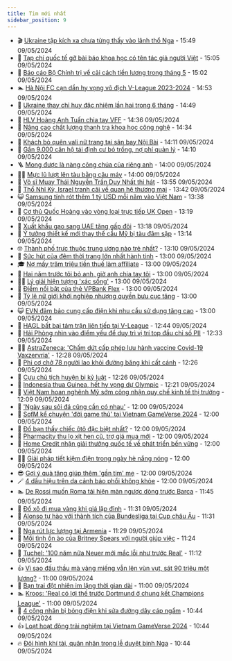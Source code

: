 ```yaml
---
title: Tim mới nhất
sidebar_position: 9
---
```


<!-- vnexpress-tin-moi-nhat:START -->
- 🎬 [Ukraine tập kích xa chưa từng thấy vào lãnh thổ Nga](https://vnexpress.net/ukraine-tap-kich-xa-chua-tung-thay-vao-lanh-tho-nga-4744193.html) - 15:49 09/05/2024
- 🐎 [Tạp chí quốc tế gỡ bài báo khoa học có tên tác giả người Việt](https://vnexpress.net/tap-chi-quoc-te-go-bai-bao-khoa-hoc-co-ten-tac-gia-nguoi-viet-4744128.html) - 15:05 09/05/2024
- 🦍 [Báo cáo Bộ Chính trị về cải cách tiền lương trong tháng 5](https://vnexpress.net/bao-cao-bo-chinh-tri-ve-cai-cach-tien-luong-trong-thang-5-4744188.html) - 15:02 09/05/2024
- 🏊 [Hà Nội FC cạn dần hy vọng vô địch V-League 2023-2024](https://vnexpress.net/ha-noi-fc-can-dan-hy-vong-vo-dich-v-league-2023-2024-4744183.html) - 14:53 09/05/2024
- 🎊 [Ukraine thay chỉ huy đặc nhiệm lần hai trong 6 tháng](https://vnexpress.net/ukraine-thay-chi-huy-dac-nhiem-lan-hai-trong-6-thang-4744186.html) - 14:49 09/05/2024
- 🎃 [HLV Hoàng Anh Tuấn chia tay VFF](https://vnexpress.net/hlv-hoang-anh-tuan-chia-tay-vff-4743278.html) - 14:36 09/05/2024
- 🧰 [Nâng cao chất lượng thanh tra khoa học công nghệ](https://vnexpress.net/nang-cao-chat-luong-thanh-tra-khoa-hoc-cong-nghe-4743915.html) - 14:34 09/05/2024
- 🔭 [Khách bỏ quên vali nữ trang tại sân bay Nội Bài](https://vnexpress.net/khach-bo-quen-vali-nu-trang-tai-san-bay-noi-bai-4744180.html) - 14:11 09/05/2024
- 🫶 [Gần 9.000 căn hộ tái định cư bỏ trống, nợ phí quản lý](https://vnexpress.net/gan-9-000-can-ho-tai-dinh-cu-bo-trong-no-phi-quan-ly-4744154.html) - 14:10 09/05/2024
- 🪜 [Mong được là nàng công chúa của riêng anh](https://vnexpress.net/mong-duoc-la-nang-cong-chua-cua-rieng-anh-4744023.html) - 14:00 09/05/2024
- 👨‍🏫 [Mực lũ lượt lên tàu bằng câu máy](https://vnexpress.net/muc-lu-luot-len-tau-bang-cau-may-4743106.html) - 14:00 09/05/2024
- 🎊 [Võ sĩ Muay Thái Nguyễn Trần Duy Nhất thi hát](https://vnexpress.net/vo-si-muay-thai-nguyen-tran-duy-nhat-thi-hat-4744138.html) - 13:55 09/05/2024
- 🎊 [Thổ Nhĩ Kỳ, Israel tranh cãi về quan hệ thương mại](https://vnexpress.net/tho-nhi-ky-israel-tranh-cai-ve-quan-he-thuong-mai-4744181.html) - 13:42 09/05/2024
- 😺 [Samsung tính rót thêm 1 tỷ USD mỗi năm vào Việt Nam](https://vnexpress.net/samsung-se-dau-tu-them-1-ty-usd-moi-nam-tai-viet-nam-4744177.html) - 13:38 09/05/2024
- 🐘 [Cơ thủ Quốc Hoàng vào vòng loại trực tiếp UK Open](https://vnexpress.net/co-thu-quoc-hoang-vao-vong-loai-truc-tiep-uk-open-4744178.html) - 13:19 09/05/2024
- 🌁 [Xuất khẩu gạo sang UAE tăng gấp đôi](https://vnexpress.net/xuat-khau-gao-sang-uae-tang-gap-doi-4744108.html) - 13:18 09/05/2024
- 🐲 [Ý tưởng thiết kế mới thay thế cầu Mỹ bị tàu đâm sập](https://vnexpress.net/y-tuong-thiet-ke-moi-thay-the-cau-my-bi-tau-dam-sap-4743791.html) - 13:14 09/05/2024
- 🤓 [Thành phố trực thuộc trung ương nào trẻ nhất?](https://vnexpress.net/thanh-pho-truc-thuoc-trung-uong-nao-tre-nhat-4744167.html) - 13:10 09/05/2024
- 💪 [Sức hút của đêm thời trang lớn nhất hành tinh](https://vnexpress.net/suc-hut-cua-dem-thoi-trang-lon-nhat-hanh-tinh-4743985.html) - 13:00 09/05/2024
- 🎓 [Nợ mấy trăm triệu tiền thuế làm affiliate](https://vnexpress.net/no-may-tram-trieu-tien-thue-lam-affiliate-khien-toi-mat-an-mat-ngu-4743919.html) - 13:00 09/05/2024
- 🫣 [Hai năm trước tôi bỏ anh, giờ anh chia tay tôi](https://vnexpress.net/hai-nam-truoc-toi-bo-anh-gio-anh-chia-tay-toi-4743866.html) - 13:00 09/05/2024
- 🧑‍💻 [Lý giải hiện tượng &#39;xác sống&#39;](https://vnexpress.net/ly-giai-hien-tuong-xac-song-4744179.html) - 13:00 09/05/2024
- 🐲 [Điểm nổi bật của thẻ VPBank Flex](https://vnexpress.net/diem-noi-bat-cua-the-vpbank-flex-4744147.html) - 13:00 09/05/2024
- 🌝 [Tỷ lệ nữ giới khởi nghiệp nhượng quyền bưu cục tăng](https://vnexpress.net/ty-le-nu-gioi-khoi-nghiep-nhuong-quyen-buu-cuc-tang-4744102.html) - 13:00 09/05/2024
- 😺 [EVN đảm bảo cung cấp điện khi nhu cầu sử dụng tăng cao](https://vnexpress.net/evn-dam-bao-cung-cap-dien-khi-nhu-cau-su-dung-tang-cao-4744012.html) - 13:00 09/05/2024
- 🐎 [HAGL bất bại tám trận liên tiếp tại V-League](https://vnexpress.net/hagl-bat-bai-tam-tran-lien-tiep-tai-v-league-4744172.html) - 12:44 09/05/2024
- 🎡 [Hải Phòng nhìn vào điểm yếu để duy trì vị trí top đầu chỉ số PII](https://vnexpress.net/hai-phong-nhin-vao-diem-yeu-de-duy-tri-vi-tri-top-dau-chi-so-pii-4744161.html) - 12:33 09/05/2024
- 👨‍🏫 [AstraZeneca: &#39;Chấm dứt cấp phép lưu hành vaccine Covid-19 Vaxzervria&#39;](https://vnexpress.net/astrazeneca-cham-dut-cap-phep-luu-hanh-vaccine-covid-19-vaxzervria-4744168.html) - 12:28 09/05/2024
- 🦆 [Phi cơ chở 78 người lao khỏi đường băng khi cất cánh](https://vnexpress.net/phi-co-cho-78-nguoi-lao-khoi-duong-bang-khi-cat-canh-4744169.html) - 12:26 09/05/2024
- 🚦 [Cựu chủ tịch huyện bị kỷ luật](https://vnexpress.net/cuu-chu-tich-huyen-bi-ky-luat-4744170.html) - 12:26 09/05/2024
- 💫 [Indonesia thua Guinea, hết hy vọng dự Olympic](https://vnexpress.net/truc-tiep-indonesia-vs-guinea-4744174.html) - 12:21 09/05/2024
- 🎉 [Việt Nam hoan nghênh Mỹ sớm công nhận quy chế kinh tế thị trường](https://vnexpress.net/viet-nam-hoan-nghenh-my-som-cong-nhan-quy-che-kinh-te-thi-truong-4744152.html) - 12:09 09/05/2024
- 🌋 [&#39;Ngày sau sỏi đá cũng cần có nhau&#39;](https://vnexpress.net/ngay-sau-soi-da-cung-can-co-nhau-4744058.html) - 12:00 09/05/2024
- 🤖 [SofM kể chuyện &#39;đời game thủ&#39; tại Vietnam GameVerse 2024](https://vnexpress.net/sofm-ke-chuyen-doi-game-thu-tai-vietnam-gameverse-2024-4744045.html) - 12:00 09/05/2024
- 🦏 [Đố bạn thấy chiếc ôtô đặc biệt nhất?](https://vnexpress.net/do-ban-thay-chiec-oto-dac-biet-nhat-4741070.html) - 12:00 09/05/2024
- 🦩 [Pharmacity thu lọ xịt hen cũ, trợ giá mua mới](https://vnexpress.net/pharmacity-thu-lo-xit-hen-cu-tro-gia-mua-moi-4744165.html) - 12:00 09/05/2024
- 👺 [Home Credit nhận giải thưởng quốc tế về phát triển bền vững](https://vnexpress.net/home-credit-nhan-giai-thuong-quoc-te-ve-phat-trien-ben-vung-4744145.html) - 12:00 09/05/2024
- 🧑‍🏫 [Giải pháp tiết kiệm điện trong ngày hè nắng nóng](https://vnexpress.net/giai-phap-tiet-kiem-dien-trong-ngay-he-nang-nong-4744052.html) - 12:00 09/05/2024
- 😎 [Gợi ý quà tặng giúp thêm &#39;gần tim&#39; mẹ](https://vnexpress.net/goi-y-qua-tang-giup-them-gan-tim-me-4743952.html) - 12:00 09/05/2024
- 🪄 [4 dấu hiệu trên da cảnh báo phổi không khỏe](https://vnexpress.net/4-dau-hieu-tren-da-canh-bao-phoi-khong-khoe-4743887.html) - 12:00 09/05/2024
- 🏊 [De Rossi muốn Roma tái hiện màn ngược dòng trước Barca](https://vnexpress.net/de-rossi-muon-roma-tai-hien-man-nguoc-dong-truoc-barca-4744166.html) - 11:45 09/05/2024
- 💃 [Đổ xô đi mua vàng khi giá lập đỉnh](https://vnexpress.net/do-xo-di-mua-vang-khi-gia-lap-dinh-4744140.html) - 11:31 09/05/2024
- 🦆 [Alonso tự hào với thành tích của Bundesliga tại Cup châu Âu](https://vnexpress.net/alonso-tu-hao-voi-thanh-tich-cua-bundesliga-tai-cup-chau-au-4744159.html) - 11:31 09/05/2024
- 🎊 [Nga rút lực lượng tại Armenia](https://vnexpress.net/nga-rut-luc-luong-tai-armenia-4744146.html) - 11:29 09/05/2024
- 👺 [Mối tình ồn ào của Britney Spears với người giúp việc](https://vnexpress.net/moi-tinh-on-ao-cua-britney-spears-voi-nguoi-giup-viec-4743102.html) - 11:24 09/05/2024
- 🎡 [Tuchel: &#39;100 năm nữa Neuer mới mắc lỗi như trước Real&#39;](https://vnexpress.net/tuchel-100-nam-nua-neuer-moi-mac-loi-nhu-truoc-real-4744110.html) - 11:12 09/05/2024
- 👍 [Vì sao đấu thầu mà vàng miếng vẫn lên vùn vụt, sát 90 triệu một lượng?](https://vnexpress.net/dau-thau-vang-lam-luc-day-khien-gia-vang-mieng-tang-phi-ma-4744095.html) - 11:00 09/05/2024
- 🐎 [Bạn trai đột nhiên im lặng thời gian dài](https://vnexpress.net/ban-trai-dot-nhien-im-lang-thoi-gian-dai-4743026.html) - 11:00 09/05/2024
- 🏊 [Kroos: &#39;Real có lợi thế trước Dortmund ở chung kết Champions League&#39;](https://vnexpress.net/kroos-real-co-loi-the-truoc-dortmund-o-chung-ket-champions-league-4743872.html) - 11:00 09/05/2024
- 🦩 [4 công nhân bị bỏng điện khi sửa đường dây cáp ngầm](https://vnexpress.net/4-cong-nhan-bi-bong-dien-khi-sua-duong-day-cap-ngam-4744143.html) - 10:44 09/05/2024
- 👍 [Loạt hoạt động trải nghiệm tại Vietnam GameVerse 2024](https://vnexpress.net/loat-hoat-dong-trai-nghiem-tai-vietnam-gameverse-2024-4743564.html) - 10:44 09/05/2024
- 🔥 [Đội hình khí tài, quân nhân trong lễ duyệt binh Nga](https://vnexpress.net/doi-hinh-khi-tai-quan-nhan-trong-le-duyet-binh-nga-4744131.html) - 10:44 09/05/2024<!-- vnexpress-tin-moi-nhat:END -->
